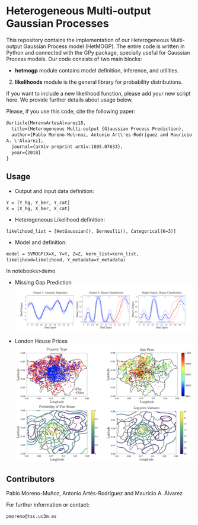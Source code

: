 # Heterogeneous Multi-output Gaussian Processes

This repository contains the implementation of our Heterogeneous Multi-output Gaussian Process model (HetMOGP). The entire code is written in Python and connected with the GPy package, specially useful for Gaussian Process models. Our code consists of two main blocks:

- **hetmogp** module contains model definition, inference, and utilities.
2. **likelihoods** module is the general library for probability distributions.

If you want to include a new likelihood function, please add your new script here. We provide further details about usage below.

Please, if you use this code, cite the following paper:
```
@article{MorenoArtesAlvarez18,
  title={Heterogeneous Multi-output {G}aussian Process Prediction},
  author={Pablo Moreno-Mu\~noz, Antonio Art\'es-Rodríguez and Mauricio A. \'Alvarez},
  journal={arXiv preprint arXiv:1805.07633},
  year={2018}
}
```

## Usage

* Output and input data definition:
```
Y = [Y_hg, Y_ber, Y_cat]
X = [X_hg, X_ber, X_cat]
```
* Heterogeneous Likelihood definition:
```
likelihood_list = [HetGaussian(), Bernoulli(), Categorical(K=3)]
```
* Model and definition:
```
model = SVMOGP(X=X, Y=Y, Z=Z, kern_list=kern_list, likelihood=likelihood, Y_metadata=Y_metadata)
```

In notebooks>demo

* Missing Gap Prediction
![gap](tmp/gap.png)

* London House Prices
![london](tmp/london.png)

## Contributors

Pablo Moreno-Muñoz, Antonio Artés-Rodríguez and Mauricio A. Álvarez

For further information or contact:
```
pmoreno@tsc.uc3m.es
```
